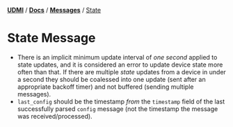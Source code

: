 [**UDMI**](../../) / [**Docs**](../) / [**Messages**](./)
/ [State](#)

# State Message

* There is an implicit minimum update interval of _one second_ applied to state updates, and it
is considered an error to update device state more often than that. If there are multiple
_state_ updates from a device in under a second they should be coalessed into one update
(sent after an appropriate backoff timer) and not buffered (sending multiple messages).
* `last_config` should be the timestamp _from_ the `timestamp` field of the last successfully
parsed `config` message (not the timestamp the message was received/processed).